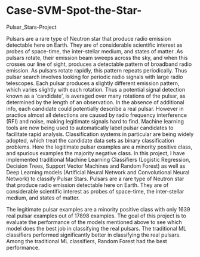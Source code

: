 # Case-SVM-Spot-the-Star-
Pulsar_Stars-Project

Pulsars are a rare type of Neutron star that produce radio emission detectable here on Earth. They are of considerable scientific interest as probes of space-time, the inter-stellar medium, and states of matter .As pulsars rotate, their emission beam sweeps across the sky, and when this crosses our line of sight, produces a detectable pattern of broadband radio emission. As pulsars rotate rapidly, this pattern repeats periodically. Thus pulsar search involves looking for periodic radio signals with large radio telescopes. Each pulsar produces a slightly different emission pattern, which varies slightly with each rotation. Thus a potential signal detection known as a 'candidate', is averaged over many rotations of the pulsar, as determined by the length of an observation. In the absence of additional info, each candidate could potentially describe a real pulsar. However in practice almost all detections are caused by radio frequency interference (RFI) and noise, making legitimate signals hard to find. Machine learning tools are now being used to automatically label pulsar candidates to facilitate rapid analysis. Classification systems in particular are being widely adopted, which treat the candidate data sets as binary classification problems. Here the legitimate pulsar examples are a minority positive class, and spurious examples the majority negative class.
In this project, I have implemented traditional Machine Learning Classifiers (Logistic Regression, Decision Trees, Support Vector Machines and Random Forest) as well as Deep Learning models (Artificial Neural Network and Convolutional Neural Network) to classify Pulsar Stars. Pulsars are a rare type of Neutron star that produce radio emission detectable here on Earth. They are of considerable scientific interest as probes of space-time, the inter-stellar medium, and states of matter.

The legitimate pulsar examples are a minority positive class with only 1639 real pulsar examples out of 17898 examples. The goal of this project is to evaluate the performance of the models mentioned above to see which model does the best job in classifying the real pulsars. The traditional ML classifiers performed significantly better in classifying the real pulsars. Among the traditional ML classifiers, Random Forest had the best performance.
